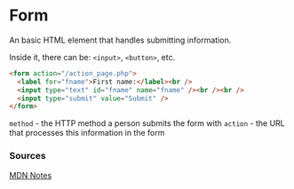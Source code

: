 # Form

An basic HTML element that handles submitting information.

Inside it, there can be: `<input>`, `<button>`, etc.

```html
<form action="/action_page.php">
  <label for="fname">First name:</label><br />
  <input type="text" id="fname" name="fname" /><br /><br />
  <input type="submit" value="Submit" />
</form>
```

`method` - the HTTP method a person submits the form with
`action` - the URL that processes this information in the form

### Sources

[MDN Notes](https://developer.mozilla.org/en-US/docs/Web/HTML/Reference/Elements/form)
